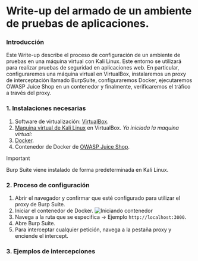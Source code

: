 # Write-up del armado de un ambiente de pruebas de aplicaciones. 

### Introducción
Este Write-up describe el proceso de configuración de un ambiente de pruebas en una máquina virtual con Kali Linux. Este entorno se utilizará para realizar pruebas de seguridad en aplicaciones web. En particular, configuraremos una máquina virtual en VirtualBox, instalaremos un proxy de interceptación llamado BurpSuite, configuraremos Docker, ejecutaremos OWASP Juice Shop en un contenedor y finalmente, verificaremos el tráfico a través del proxy.

### 1. Instalaciones necesarias
  1. Software de virtualización: [VirtualBox](https://www.virtualbox.org/wiki/Downloads).
  2. [Maquina virtual de Kali Linux](https://www.kali.org/get-kali/#kali-virtual-machines) en VirtualBox.
*Ya iniciada la maquina virtual:*
  4. [Docker](https://docs.docker.com/desktop/install/linux-install/).
  5. Contenedor de Docker de [OWASP Juice Shop](https://hub.docker.com/r/bkimminich/juice-shop).

>[!IMPORTANT]
   >Burp Suite viene instalado de forma predeterminada en Kali Linux.

### 2. Proceso de configuración
  1. Abrir el navegador y confirmar que esté configurado para utilizar el proxy de Burp Suite.
  2. Iniciar el contenedor de Docker.
     ![Iniciando contenedor](/assets/images/contenedor.png)
  4. Navega a la ruta que se especifica -> Ejemplo `http://localhost:3000`.
  5. Abre Burp Suite.
  6. Para interceptar cualquier petición, navega a la pestaña proxy y enciende el intercept.


### 3. Ejemplos de intercepciones
